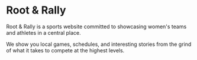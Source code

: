 # Root & Rally

Root & Rally is a sports website committed to showcasing women's teams and athletes in a central place.

We show you local games, schedules, and interesting stories from the grind of what it takes to compete at the highest levels.
